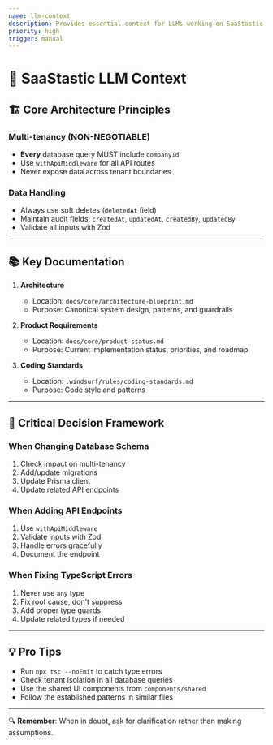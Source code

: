 ```yaml
---
name: llm-context
description: Provides essential context for LLMs working on SaaStastic
priority: high
trigger: manual
---
```


# 🧠 SaaStastic LLM Context

## 🏗️ Core Architecture Principles

### Multi-tenancy (NON-NEGOTIABLE)
- **Every** database query MUST include `companyId`
- Use `withApiMiddleware` for all API routes
- Never expose data across tenant boundaries

### Data Handling
- Always use soft deletes (`deletedAt` field)
- Maintain audit fields: `createdAt`, `updatedAt`, `createdBy`, `updatedBy`
- Validate all inputs with Zod

---

## 📚 Key Documentation

1. **Architecture**
   - Location: `docs/core/architecture-blueprint.md`
   - Purpose: Canonical system design, patterns, and guardrails

2. **Product Requirements**
   - Location: `docs/core/product-status.md`
   - Purpose: Current implementation status, priorities, and roadmap

3. **Coding Standards**
   - Location: `.windsurf/rules/coding-standards.md`
   - Purpose: Code style and patterns

---

## 🚨 Critical Decision Framework

### When Changing Database Schema
1. Check impact on multi-tenancy
2. Add/update migrations
3. Update Prisma client
4. Update related API endpoints

### When Adding API Endpoints
1. Use `withApiMiddleware`
2. Validate inputs with Zod
3. Handle errors gracefully
4. Document the endpoint

### When Fixing TypeScript Errors
1. Never use `any` type
2. Fix root cause, don't suppress
3. Add proper type guards
4. Update related types if needed

---

## 💡 Pro Tips

- Run `npx tsc --noEmit` to catch type errors
- Check tenant isolation in all database queries
- Use the shared UI components from `components/shared`
- Follow the established patterns in similar files

---

🔍 **Remember**: When in doubt, ask for clarification rather than making assumptions.
